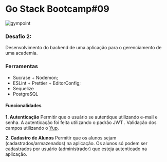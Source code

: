 # Go Stack Bootcamp#09
![gympoint](https://github.com/samuk190/DesafioGympoint/blob/master/.github/logo.png?raw=true)
### Desafio 2:
Desenvolvimento do backend de uma aplicação para o gerenciamento de uma academia.


### Ferramentas

-   Sucrase + Nodemon;
-   ESLint + Prettier + EditorConfig;
-   Sequelize
-  PostgreSQL
#### Funcionalidades
**1. Autenticação**
Permitir que o usuário se autentique utilizando e-mail e senha.
A autenticação foi feita utilizando o padrão JWT .
Validação dos campos utilizando o [Yup](https://github.com/jquense/yup).

**2. Cadastro de Alunos**
Permitir que os alunos sejam (cadastrados/armazenados) na aplicação.
Os alunos só podem ser cadastrados por usuário (administrador) que esteja autenticado na aplicação.

